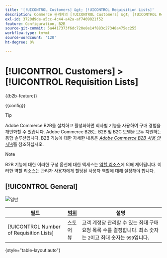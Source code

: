 ```yaml
---
title: '[!UICONTROL Customers] &gt; [!UICONTROL Requisition Lists]'
description: Commerce 관리자의 [!UICONTROL Customers] &gt; [!UICONTROL Requisition Lists] 페이지에서 구성 설정을 검토하십시오.
exl-id: 3720d9de-a5cc-4c44-a42a-af7409021f52
feature: Configuration, B2B
source-git-commit: 5a4417373f6dc720e8e14f883c27348a475ec255
workflow-type: tm+mt
source-wordcount: '120'
ht-degree: 0%

---
```


# [!UICONTROL Customers] > [!UICONTROL Requisition Lists]

{{b2b-feature}}

{{config}}

>[!TIP]
>
>Adobe Commerce B2B를 설치하고 활성화하면 회사별 기능을 사용하여 구매 경험을 개인화할 수 있습니다. Adobe Commerce B2B는 B2B 및 B2C 모델을 모두 지원하는 통합 솔루션입니다. B2B 기능에 대한 자세한 내용은 [_Adobe Commerce B2B 사용 안내서_](https://experienceleague.adobe.com/docs/commerce-admin/b2b/introduction.html?lang=ko)를 참조하십시오.

>[!NOTE]
>
>B2B 기능에 대한 이러한 구성 옵션에 대한 액세스는 [역할 리소스](../../systems/permissions-user-roles.md#role-resources)에 의해 제어됩니다. 이러한 역할 리소스는 관리자 사용자에게 할당된 사용자 역할에 대해 설정해야 합니다.

## [!UICONTROL General]

![일반](./assets/requisition-lists-general.png)<!-- zoom -->

<!-- [General](https://experienceleague.adobe.com/ko/docs/commerce-admin/b2b/requisition-lists/configure-requisition-lists) -->

| 필드 | [범위](../../getting-started/websites-stores-views.md#scope-settings) | 설명 |
|--- |--- |--- |
| [!UICONTROL Number of Requisition Lists] | 스토어 뷰 | 고객 계정당 관리할 수 있는 최대 구매요청 목록 수를 결정합니다. 최소 숫자는 `2`이고 최대 숫자는 `999`입니다. |

{style="table-layout:auto"}
